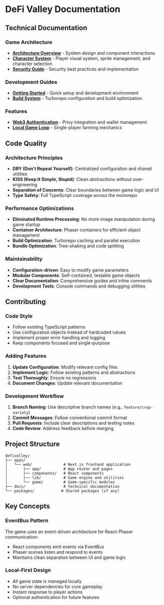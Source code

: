 # DeFi Valley Documentation

## Technical Documentation

### Game Architecture
- **[Architecture Overview](ARCHITECTURE.md)** - System design and component interactions
- **[Character System](CHARACTER_SYSTEM.md)** - Player visual system, sprite management, and character selection
- **[Security Guide](SECURITY.md)** - Security best practices and implementation

### Development Guides
- **[Getting Started](../README.md)** - Quick setup and development environment
- **[Build System](../README.md#build-commands)** - Turborepo configuration and build optimization

### Features
- **[Web3 Authentication](../README.md#web3-authentication-system)** - Privy integration and wallet management
- **[Local Game Loop](../README.md#current-status)** - Single-player farming mechanics

## Code Quality

### Architecture Principles
- **DRY (Don't Repeat Yourself)**: Centralized configuration and shared utilities
- **KISS (Keep It Simple, Stupid)**: Clean abstractions without over-engineering
- **Separation of Concerns**: Clear boundaries between game logic and UI
- **Type Safety**: Full TypeScript coverage across the monorepo

### Performance Optimizations
- **Eliminated Runtime Processing**: No more image manipulation during game startup
- **Container Architecture**: Phaser containers for efficient object management
- **Build Optimization**: Turborepo caching and parallel execution
- **Bundle Optimization**: Tree-shaking and code splitting

### Maintainability
- **Configuration-driven**: Easy to modify game parameters
- **Modular Components**: Self-contained, testable game objects
- **Clear Documentation**: Comprehensive guides and inline comments
- **Development Tools**: Console commands and debugging utilities

## Contributing

### Code Style
- Follow existing TypeScript patterns
- Use configuration objects instead of hardcoded values
- Implement proper error handling and logging
- Keep components focused and single-purpose

### Adding Features
1. **Update Configuration**: Modify relevant config files
2. **Implement Logic**: Follow existing patterns and abstractions
3. **Test Thoroughly**: Ensure no regressions
4. **Document Changes**: Update relevant documentation

### Development Workflow
1. **Branch Naming**: Use descriptive branch names (e.g., `feature/crop-variety`)
2. **Commit Messages**: Follow conventional commit format
3. **Pull Requests**: Include clear descriptions and testing notes
4. **Code Review**: Address feedback before merging

## Project Structure

```
defivalley/
├── apps/
│   └── web/              # Next.js frontend application
│       ├── app/          # App router and pages
│       ├── components/   # React components
│       ├── lib/          # Game engine and utilities
│       └── game/         # Game-specific modules
├── docs/                 # Technical documentation
└── packages/            # Shared packages (if any)
```

## Key Concepts

### EventBus Pattern
The game uses an event-driven architecture for React-Phaser communication:
- React components emit events via EventBus
- Phaser scenes listen and respond to events
- Maintains clean separation between UI and game logic

### Local-First Design
- All game state is managed locally
- No server dependencies for core gameplay
- Instant response to player actions
- Optional authentication for future features
